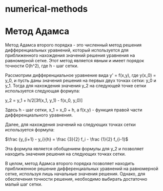 # numerical-methods
# Метод Адамса
Метод Адамса второго порядка - это численный метод решения дифференциальных уравнений, который используется для приближенного нахождения значений решения уравнения на равномерной сетке. Этот метод является явным и имеет порядок точности O(h^2), где h - шаг сетки.

Рассмотрим дифференциальное уравнение вида y' = f(x,y), где y(x_0) = y_0, и пусть даны значения решения на первых двух точках сетки: y_0 и y_1. Тогда для нахождения значения y_2 на следующей точке сетки используется следующая формула:

y_2 = y_1 + h/2[3f(x_1, y_1) - f(x_0, y_0)]

Здесь h - шаг сетки, x_1 = x_0 + h, а f(x,y) - функция правой части дифференциального уравнения.

Далее, для нахождения значений на следующих точках сетки используется формула:

$\frac {y_{i+1} - y_i}{h} = \frac {3}{2} f_i - \frac {1}{2} f_{i-1}$

Эта формула является обобщением формулы для y_2 и позволяет находить значения решения на следующих точках сетки.

В целом, метод Адамса второго порядка позволяет находить приближенное решение дифференциальных уравнений на равномерной сетке, используя лишь начальные значения решения. Однако, для обеспечения точности решения, необходимо выбирать достаточно малый шаг сетки.




